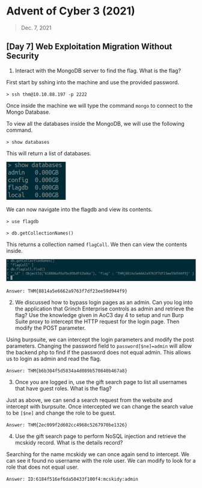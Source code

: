 # Advent of Cyber 3 (2021)

> Dec. 7, 2021

## [Day 7] Web Exploitation Migration Without Security

1. Interact with the MongoDB server to find the flag. What is the flag? 

First start by sshing into the machine and use the provided password.

`> ssh thm@10.10.88.197 -p 2222`

Once inside the machine we will type the command `mongo` to connect to the Mongo Database.

To view all the databases inside the MongoDB, we will use the following command.

`> show databases`

This will return a list of databases.

![](../screenshots/AOC3_day7-1.png)

We can now navigate into the flagdb and view its contents.

`> use flagdb`

`> db.getCollectionNames()`

This returns a collection named `flagColl`. We then can view the contents inside.

![](../screenshots/AOC3_day7-1-1.png)

`Answer: THM{8814a5e6662a9763f7df23ee59d944f9}`

2. We discussed how to bypass login pages as an admin. Can you log into the application that Grinch Enterprise controls as admin and retrieve the flag? Use the knowledge given in AoC3 day 4 to setup and run Burp Suite proxy to intercept the HTTP request for the login page. Then modify the POST parameter.

Using burpsuite, we can intercept the login parameters and modify the post parameters. Changing the password field to `password[$ne]=admin` will allow the backend php to find if the password does not equal admin. This allows us to login as admin and read the flag.

`Answer: THM{b6b304f5d5834a4d089b570840b467a8}`

3. Once you are logged in, use the gift search page to list all usernames that have guest roles. What is the flag?

Just as above, we can send a search request from the website and intercept with burpsuite. Once intercepted we can change the search value to be `[$ne]` and change the role to be guest.

`Answer: THM{2ec099f2d602cc4968c5267970be1326}`

4. Use the gift search page to perform NoSQL injection and retrieve the mcskidy record. What is the details record?

Searching for the name mcskidy we can once again send to intercept. We can see it found no username with the role user. We can modify to look for a role that does not equal user.

`Answer: ID:6184f516ef6da50433f100f4:mcskidy:admin`